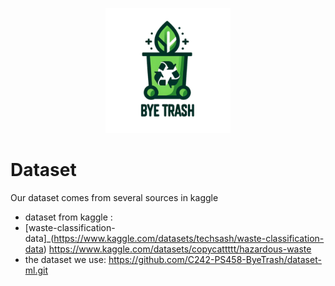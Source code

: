 <p align="center">
  <img 
    width="200" 
    height="200" 
    src="https://github.com/C242-PS458-ByeTrash/ByeTrash/blob/main/logo.png" 
    alt="ByeTrash Logo">
</p>

# Dataset
Our dataset comes from several sources in kaggle 
- dataset from kaggle :
- [waste-classification-data]_(https://www.kaggle.com/datasets/techsash/waste-classification-data)
https://www.kaggle.com/datasets/copycattttt/hazardous-waste
- the dataset we use:
https://github.com/C242-PS458-ByeTrash/dataset-ml.git

